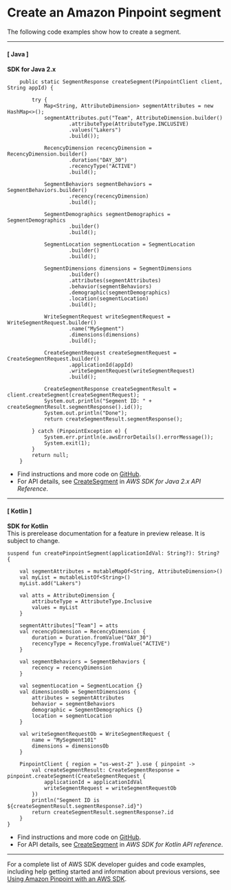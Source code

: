 # Create an Amazon Pinpoint segment<a name="example_pinpoint_CreateSegment_section"></a>

The following code examples show how to create a segment\.

------
#### [ Java ]

**SDK for Java 2\.x**  
  

```
    public static SegmentResponse createSegment(PinpointClient client, String appId) {

        try {
            Map<String, AttributeDimension> segmentAttributes = new HashMap<>();
            segmentAttributes.put("Team", AttributeDimension.builder()
                    .attributeType(AttributeType.INCLUSIVE)
                    .values("Lakers")
                    .build());

            RecencyDimension recencyDimension = RecencyDimension.builder()
                    .duration("DAY_30")
                    .recencyType("ACTIVE")
                    .build();

            SegmentBehaviors segmentBehaviors = SegmentBehaviors.builder()
                    .recency(recencyDimension)
                    .build();

            SegmentDemographics segmentDemographics = SegmentDemographics
                    .builder()
                    .build();

            SegmentLocation segmentLocation = SegmentLocation
                    .builder()
                    .build();

            SegmentDimensions dimensions = SegmentDimensions
                    .builder()
                    .attributes(segmentAttributes)
                    .behavior(segmentBehaviors)
                    .demographic(segmentDemographics)
                    .location(segmentLocation)
                    .build();

            WriteSegmentRequest writeSegmentRequest = WriteSegmentRequest.builder()
                    .name("MySegment")
                    .dimensions(dimensions)
                    .build();

            CreateSegmentRequest createSegmentRequest = CreateSegmentRequest.builder()
                    .applicationId(appId)
                    .writeSegmentRequest(writeSegmentRequest)
                    .build();

            CreateSegmentResponse createSegmentResult = client.createSegment(createSegmentRequest);
            System.out.println("Segment ID: " + createSegmentResult.segmentResponse().id());
            System.out.println("Done");
            return createSegmentResult.segmentResponse();

        } catch (PinpointException e) {
            System.err.println(e.awsErrorDetails().errorMessage());
            System.exit(1);
        }
        return null;
    }
```
+  Find instructions and more code on [GitHub](https://github.com/awsdocs/aws-doc-sdk-examples/tree/main/javav2/example_code/pinpoint#readme)\. 
+  For API details, see [CreateSegment](https://docs.aws.amazon.com/goto/SdkForJavaV2/pinpoint-2016-12-01/CreateSegment) in *AWS SDK for Java 2\.x API Reference*\. 

------
#### [ Kotlin ]

**SDK for Kotlin**  
This is prerelease documentation for a feature in preview release\. It is subject to change\.
  

```
suspend fun createPinpointSegment(applicationIdVal: String?): String? {

    val segmentAttributes = mutableMapOf<String, AttributeDimension>()
    val myList = mutableListOf<String>()
    myList.add("Lakers")

    val atts = AttributeDimension {
        attributeType = AttributeType.Inclusive
        values = myList
    }

    segmentAttributes["Team"] = atts
    val recencyDimension = RecencyDimension {
        duration = Duration.fromValue("DAY_30")
        recencyType = RecencyType.fromValue("ACTIVE")
    }

    val segmentBehaviors = SegmentBehaviors {
        recency = recencyDimension
    }

    val segmentLocation = SegmentLocation {}
    val dimensionsOb = SegmentDimensions {
        attributes = segmentAttributes
        behavior = segmentBehaviors
        demographic = SegmentDemographics {}
        location = segmentLocation
    }

    val writeSegmentRequestOb = WriteSegmentRequest {
        name = "MySegment101"
        dimensions = dimensionsOb
    }

    PinpointClient { region = "us-west-2" }.use { pinpoint ->
        val createSegmentResult: CreateSegmentResponse = pinpoint.createSegment(CreateSegmentRequest {
            applicationId = applicationIdVal
            writeSegmentRequest = writeSegmentRequestOb
        })
        println("Segment ID is ${createSegmentResult.segmentResponse?.id}")
        return createSegmentResult.segmentResponse?.id
    }
}
```
+  Find instructions and more code on [GitHub](https://github.com/awsdocs/aws-doc-sdk-examples/tree/main/kotlin/services/pinpoint#code-examples)\. 
+  For API details, see [CreateSegment](https://github.com/awslabs/aws-sdk-kotlin#generating-api-documentation) in *AWS SDK for Kotlin API reference*\. 

------

For a complete list of AWS SDK developer guides and code examples, including help getting started and information about previous versions, see [Using Amazon Pinpoint with an AWS SDK](sdk-general-information-section.md)\.
